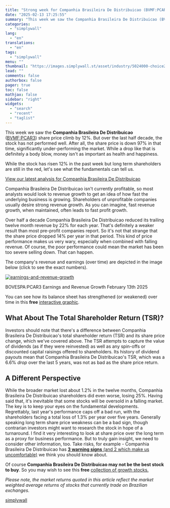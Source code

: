 ```yaml
---
title: "Strong week for Companhia Brasileira De Distribuicao (BVMF:PCAR3) shareholders doesn't alleviate pain of five-year loss"
date: "2025-02-13 17:25:55"
summary: "This week we saw the Companhia Brasileira De Distribuicao (BVMF:PCAR3) share price climb by 12%. But over the last half decade, the stock has not performed well. After all, the share price is down 97% in that time, significantly under-performing the market. While a drop like that is definitely a..."
categories:
  - "simplywall"
lang:
  - "en"
translations:
  - "en"
tags:
  - "simplywall"
menu: ""
thumbnail: "https://images.simplywall.st/asset/industry/5024000-choice2-main-header/1585186860647"
lead: ""
comments: false
authorbox: false
pager: true
toc: false
mathjax: false
sidebar: "right"
widgets:
  - "search"
  - "recent"
  - "taglist"
---
```


This week we saw the **Companhia Brasileira De Distribuicao** ([BVMF:PCAR3](https://simplywall.st/stocks/br/consumer-retailing/bovespa-pcar3/companhia-brasileira-de-distribuicao-shares)) share price climb by 12%. But over the last half decade, the stock has not performed well. After all, the share price is down 97% in that time, significantly under-performing the market. While a drop like that is definitely a body blow, money isn't as important as health and happiness.

While the stock has risen 12% in the past week but long term shareholders are still in the red, let's see what the fundamentals can tell us.

 [View our latest analysis for Companhia Brasileira De Distribuicao](https://simplywall.st/stocks/br/consumer-retailing/bovespa-pcar3/companhia-brasileira-de-distribuicao-shares) 

Companhia Brasileira De Distribuicao isn't currently profitable, so most analysts would look to revenue growth to get an idea of how fast the underlying business is growing. Shareholders of unprofitable companies usually desire strong revenue growth. As you can imagine, fast revenue growth, when maintained, often leads to fast profit growth.

Over half a decade Companhia Brasileira De Distribuicao reduced its trailing twelve month revenue by 22% for each year. That's definitely a weaker result than most pre-profit companies report. So it's not that strange that the share price dropped 14% per year in that period. This kind of price performance makes us very wary, especially when combined with falling revenue. Of course, the poor performance could mean the market has been too severe selling down. That can happen.

The company's revenue and earnings (over time) are depicted in the image below (click to see the exact numbers).

[![earnings-and-revenue-growth](https://images.simplywall.st/asset/chart/879865-earnings-and-revenue-growth-1-dark/1739437586146)](https://simplywall.st/stocks/br/consumer-retailing/bovespa-pcar3/companhia-brasileira-de-distribuicao-shares/future)

BOVESPA:PCAR3 Earnings and Revenue Growth February 13th 2025

You can see how its balance sheet has strengthened (or weakened) over time in this **free** [interactive graphic](https://simplywall.st/stocks/br/consumer-retailing/bovespa-pcar3/companhia-brasileira-de-distribuicao-shares/health).

What About The Total Shareholder Return (TSR)?
----------------------------------------------

Investors should note that there's a difference between Companhia Brasileira De Distribuicao's total shareholder return (TSR) and its share price change, which we've covered above. The TSR attempts to capture the value of dividends (as if they were reinvested) as well as any spin-offs or discounted capital raisings offered to shareholders. Its history of dividend payouts mean that Companhia Brasileira De Distribuicao's TSR, which was a 6.6% *drop* over the last 5 years, was not as bad as the share price return.

A Different Perspective
-----------------------

While the broader market lost about 1.2% in the twelve months, Companhia Brasileira De Distribuicao shareholders did even worse, losing 25%. Having said that, it's inevitable that some stocks will be oversold in a falling market. The key is to keep your eyes on the fundamental developments. Regrettably, last year's performance caps off a bad run, with the shareholders facing a total loss of 1.3% per year over five years. Generally speaking long term share price weakness can be a bad sign, though contrarian investors might want to research the stock in hope of a turnaround. I find it very interesting to look at share price over the long term as a proxy for business performance. But to truly gain insight, we need to consider other information, too. Take risks, for example - Companhia Brasileira De Distribuicao has  [**3 warning signs**  (and 2 which make us uncomfortable)](https://simplywall.st/stocks/br/consumer-retailing/bovespa-pcar3/companhia-brasileira-de-distribuicao-shares)  we think you should know about.

Of course **Companhia Brasileira De Distribuicao may not be the best stock to buy**. So you may wish to see this **free** [collection of growth stocks.](https://simplywall.st/discover/investing-ideas/19524/growth-stocks)

*Please note, the market returns quoted in this article reflect the market weighted average returns of stocks that currently trade on Brazilian exchanges.*

[simplywall](https://simplywall.st/stocks/br/consumer-retailing/bovespa-pcar3/companhia-brasileira-de-distribuicao-shares/news/strong-week-for-companhia-brasileira-de-distribuicao-bvmfpca)
